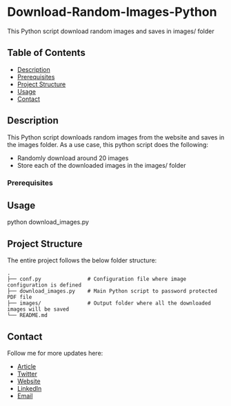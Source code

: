 # Download-Random-Images-Python

This Python script download random images and saves in images/ folder

## Table of Contents

- [Description](#description)
- [Prerequisites](#prerequisites)
- [Project Structure](#structure)
- [Usage](#usage)
- [Contact](#contact)

## Description <a name = "description"></a>

This Python script downloads random images from the website and saves in the images folder. As a use case, this python script does the following:

- Randomly download around 20 images
- Store each of the downloaded images in the images/ folder

### Prerequisites <a name = "prerequisites"></a>


## Usage <a name = "usage"></a>

python download_images.py


## Project Structure  <a name = "structure"></a>

The entire project follows the below folder structure:

    .
    ├── conf.py               # Configuration file where image configuration is defined
    ├── download_images.py    # Main Python script to password protected PDF file
    ├── images/               # Output folder where all the downloaded images will be saved    
    └── README.md


## Contact <a name = "contact"></a>

Follow me for more updates here:

- [Article](https://www.sapnaedu.com)
- [Twitter](https://twitter.com/sapnaedu)
- [Website](https://www.sapnaedu.com)
- [LinkedIn](https://www.linkedin.com/in/kiranchandrashekhar/)
- [Email](mailto:kiran.chandrashekhar@gmail.com)
